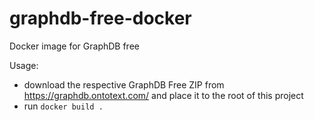 # graphdb-free-docker
Docker image for GraphDB free

Usage:
- download the respective GraphDB Free ZIP from https://graphdb.ontotext.com/ and place it to the root of this project
- run `docker build .`

